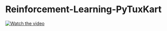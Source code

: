 # Reinforcement-Learning-PyTuxKart
[![Watch the video](https://github.com/Charlieletscode/Reinforcement-Learning-PyTuxKart/main/car.png)](https://www.youtube.com/watch?v=KUBg7pmSpEo&ab_channel=CharlieChung)
